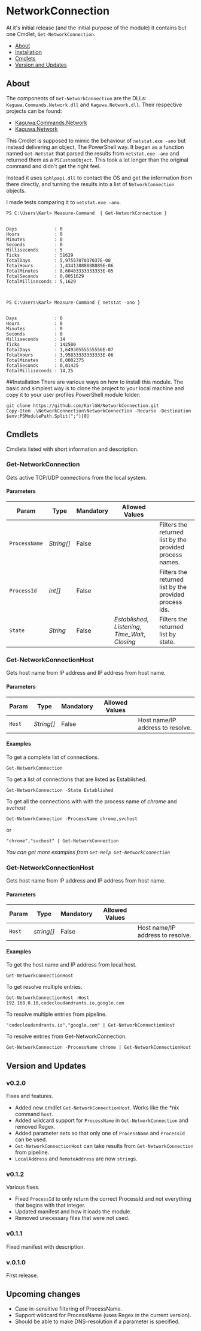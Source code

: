 # NetworkConnection
At it's initial release (and the initial purpose of the module) it contains but one 
Cmdlet, `Get-NetworkConnection`. 

* [About](#about)
* [Installation](#installation)
* [Cmdlets](#cmdlets)
* [Version and Updates](#version)

## <a name=about>About</a>
The components of `Get-NetworkConnection` are the DLLs: `Kaguwa.Commands.Network.dll` and `Kaguwa.Network.dll`.
Their respective projects can be found:

* [Kaguwa.Commands.Network](https://github.com/KarlGW/Kaguwa.Commands)
* [Kaguwa.Network](https://github.com/KarlGW/Kaguwa.Network)

This Cmdlet is supposed to mimic the behaviour of `netstat.exe -ano` but instead delivering 
an object, The PowerShell way. It began as a function named `Get-Netstat` that parsed the 
results from `netstat.exe -ano` and returned them as a `PSCustomObject`. This took a lot longer 
than the original command and didn't get the right feel. 

Instead it uses `iphlpapi.dll` to contact the OS and get the information from there directly, and turning the 
results into a list of `NetworkConnection` objects.

I made tests comparing it to `netstat.exe -ano`.

```
PS C:\Users\Karl> Measure-Command  { Get-NetworkConnection }


Days              : 0
Hours             : 0
Minutes           : 0
Seconds           : 0
Milliseconds      : 5
Ticks             : 51629
TotalDays         : 5,9755787037037E-08
TotalHours        : 1,43413888888889E-06
TotalMinutes      : 8,60483333333333E-05
TotalSeconds      : 0,0051629
TotalMilliseconds : 5,1629



PS C:\Users\Karl> Measure-Command { netstat -ano }


Days              : 0
Hours             : 0
Minutes           : 0
Seconds           : 0
Milliseconds      : 14
Ticks             : 142500
TotalDays         : 1,64930555555556E-07
TotalHours        : 3,95833333333333E-06
TotalMinutes      : 0,0002375
TotalSeconds      : 0,01425
TotalMilliseconds : 14,25
```

##<a name=installation>Installation</a>
There are various ways on how to install this module. The basic and simplest way is to clone
the project to your local machine and copy it to your user profiles PowerShell module folder:

```
git clone https://github.com/KarlGW/NetworkConnection.git
Copy-Item .\NetworkConnection\NetworkConnection -Recurse -Destination $env:PSModulePath.Split(";")[0]
```

## <a name="cmdlets">Cmdlets</a>
Cmdlets listed with short information and description.


### Get-NetworkConnection
Gets active TCP/UDP connections from the local system.

#### Parameters

| Param         | Type       | Mandatory | Allowed Values |                                                           |
|---------------|------------|-----------|----------------------------------------------------|-----------------------------------------------------------|
| `ProcessName` | *String[]* | False     |                                                    | Filters the returned list by the provided process names.  |
| `ProcessId`   | *Int[]*    | False     |                                                    | Filters the returned list by the provided process ids.    |
| `State`       | *String*   | False     | *Established*, *Listening*, *Time_Wait*, *Closing* | Filters the returned list by state.


### Get-NetworkConnectionHost
Gets host name from IP address and IP address from host name.

#### Parameters

| Param  | Type       | Mandatory | Allowed Values |                                   |
|--------|------------|-----------|----------------|-----------------------------------|
| `Host` | *String[]* | False     |                | Host name/IP address to resolve.  |


#### Examples

To get a complete list of connections.

`Get-NetworkConnection`

To get a list of connections that are listed as Established.

`Get-NetworkConnection -State Established`

To get all the connections with with the process name of *chrome* and *svchost*

`Get-NetworkConnection -ProcessName chrome,svchost`

or

`"chrome","svchost" | Get-NetworkConnection`

*You can get more examples from `Get-Help Get-NetworkConnection`*

### Get-NetworkConnectionHost
Gets host name from IP address and IP address from host name.

#### Parameters

| Param  | Type       | Mandatory | Allowed Values |                                   |
|--------|------------|-----------|----------------|-----------------------------------|
| `Host` | *string[]* | False     |                | Host name/IP address to resolve.  |


#### Examples

To get the host name and IP address from local host.

`Get-NetworkConnectionHost`

To get resolve multiple entries.

`Get-NetworkConnectionHost -Host 192.168.0.10,codecloudandrants.io,google.com`

To resolve multiple entries from pipeline.

`"codecloudandrants.io","google.com" | Get-NetworkConnectionHost`

To resolve entries from Get-NetworkConnection.

`Get-NetworkConnection -ProcessName chrome | Get-NetworkConnectionHost`


## <a name="version">Version and Updates</a>

### v0.2.0
Fixes and features.

* Added new cmdlet `Get-NetworkConnectionHost`. Works like the *nix command `host`.
* Added wildcard support for `ProcessName` in `Get-NetworkConnection` and removed Regex.
* Added parameter sets so that only one of `ProcessName` and `ProcessId` can be used.
* `Get-NetworkConnectionHost` can take results from `Get-NetworkConnection` from pipeline.
* `LocalAddress` and `RemoteAddress` are now `string`s.

### v0.1.2
Various fixes.

* Fixed `ProcessId` to only return the correct ProcessId and not everything that begins with that integer.
* Updated manifest and how it loads the module.
* Removed unecessary files that were not used.

### v0.1.1
Fixed manifest with description.

### v.0.1.0
First release.

## <a name="upcoming">Upcoming changes</a>

* Case in-sensitive filtering of ProcessName.
* Support wildcard for ProcessName (uses Regex in the current version).
* Should be able to make DNS-resolution if a parameter is specified.
